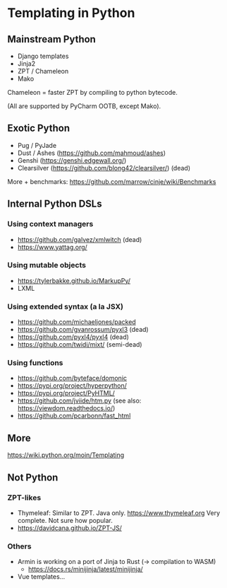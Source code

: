 # Templating in Python

## Mainstream Python
- Django templates
- Jinja2
- ZPT / Chameleon
- Mako

Chameleon = faster ZPT by compiling to python bytecode.

(All are supported by PyCharm OOTB, except Mako).

## Exotic Python
- Pug / PyJade
- Dust / Ashes (https://github.com/mahmoud/ashes)
- Genshi (https://genshi.edgewall.org/)
- Clearsilver (https://github.com/blong42/clearsilver/) (dead)

More + benchmarks: https://github.com/marrow/cinje/wiki/Benchmarks


## Internal Python DSLs
### Using context managers
- https://github.com/galvez/xmlwitch (dead)
- https://www.yattag.org/

### Using mutable objects
- https://tylerbakke.github.io/MarkupPy/
- LXML

### Using extended syntax (a la JSX)
- https://github.com/michaeljones/packed
- https://github.com/gvanrossum/pyxl3 (dead)
- https://github.com/pyxl4/pyxl4 (dead)
- https://github.com/twidi/mixt/ (semi-dead)

### Using functions
- https://github.com/byteface/domonic
- https://pypi.org/project/hyperpython/
- https://pypi.org/project/PyHTML/
- https://github.com/jviide/htm.py (see also: https://viewdom.readthedocs.io/)
- https://github.com/pcarbonn/fast_html

## More
https://wiki.python.org/moin/Templating

## Not Python
### ZPT-likes
- Thymeleaf: Similar to ZPT. Java only. https://www.thymeleaf.org Very complete. Not sure how popular.
- https://davidcana.github.io/ZPT-JS/ 

### Others
- Armin is working on a port of Jinja to Rust (-> compilation to WASM)
    - https://docs.rs/minijinja/latest/minijinja/
- Vue templates...
